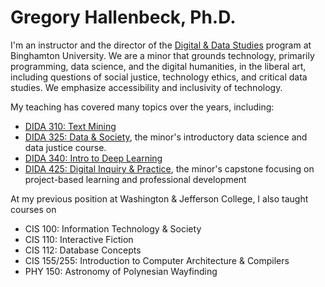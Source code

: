 # Gregory Hallenbeck, Ph.D.

I'm an instructor and the director of the [Digital & Data Studies](https://www.binghamton.edu/harpur/degrees/digital-data.html)
program at Binghamton University. We are a minor that grounds technology, primarily programming, data science, and the digital humanities, in the liberal art,
including questions of social justice, technology ethics, and critical data studies. We emphasize accessibility and inclusivity of technology.

My teaching has covered many topics over the years, including:
* [DIDA 310: Text Mining](https://drive.google.com/drive/folders/18OGHfulQ9-w2MgQv6ihP2It5yUE0-OYd?usp=drive_link)
* [DIDA 325: Data & Society](https://docs.google.com/document/d/1k_5ktJT7uoeeNbiZd5dmeAxqpZDwToR19zelt6Cvfq0/edit?usp=sharing),
  the minor's introductory data science and data justice course.
* [DIDA 340: Intro to Deep Learning](https://drive.google.com/drive/folders/1rkKqw8x1Cqug_20Emt8CjQKx_FhD942n?usp=drive_link)
* [DIDA 425: Digital Inquiry & Practice](https://docs.google.com/document/d/1ivcTGiTCEYvrqetfZ8rFmSVJNJGV_CqpxhtWSS0b9JI/edit?usp=sharing), the minor's capstone focusing on project-based learning and professional development

At my previous position at Washington & Jefferson College, I also taught courses on
* CIS 100: Information Technology & Society
* CIS 110: Interactive Fiction
* CIS 112: Database Concepts
* CIS 155/255: Introduction to Computer Architecture & Compilers
* PHY 150: Astronomy of Polynesian Wayfinding
